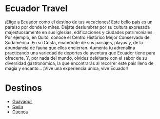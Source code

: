 # Ecuador Travel

¡Elige a Ecuador como el destino de tus vacaciones! Este bello país es un paraíso por donde lo mires. Déjate deslumbrar por su cultura expresada majestuosamente en sus iglesias, edificaciones y ciudades patrimoniales. Por ejemplo, en Quito, conoce el Centro Histórico Mejor Conservado de Sudamérica. En su Costa, enamórate de sus paisajes, playas y, de la abundancia de fauna que ellos encierran. Aumenta tu adrenalina practicando una variedad de deportes de aventura que Ecuador tiene para ofrecerte. Y, por nada del mundo, olvides deleitarte con el sabor de su diversidad gastronómica, la que encontrarás al recorrer este país lleno de magia y encanto… ¡Vive una experiencia única, vive Ecuador!

# Destinos

* [Guayaquil](//Guayaquil.md)
* [Quito](//Quito.md)
* [Cuenca](//Cuenca.md)

